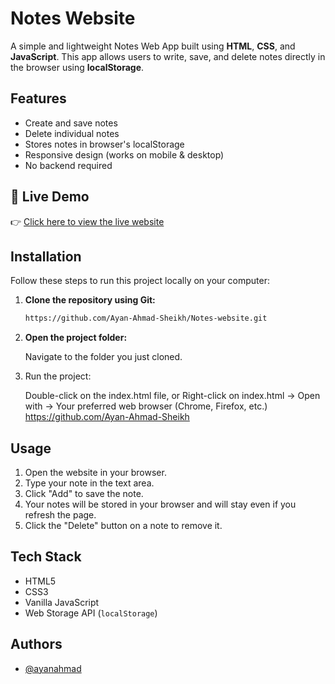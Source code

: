 
# Notes Website

A simple and lightweight Notes Web App built using **HTML**, **CSS**, and **JavaScript**. This app allows users to write, save, and delete notes directly in the browser using **localStorage**.


## Features

- Create and save notes
- Delete individual notes
- Stores notes in browser's localStorage
- Responsive design (works on mobile & desktop)
- No backend required


## 🚀 Live Demo

👉 [Click here to view the live website](https://ayan-ahmad-sheikh.github.io/Notes-website/)


## Installation

Follow these steps to run this project locally on your computer:

1. **Clone the repository using Git:**

   ```bash
   https://github.com/Ayan-Ahmad-Sheikh/Notes-website.git

2. **Open the project folder:**

   Navigate to the folder you just cloned.

3. Run the project:

   Double-click on the index.html file, or Right-click on index.html → Open with → Your preferred web browser (Chrome, Firefox, etc.)
    https://github.com/Ayan-Ahmad-Sheikh
## Usage

1. Open the website in your browser.
2. Type your note in the text area.
3. Click "Add" to save the note.
4. Your notes will be stored in your browser and will stay even if you refresh the page.
5. Click the "Delete" button on a note to remove it.

## Tech Stack

- HTML5  
- CSS3  
- Vanilla JavaScript  
- Web Storage API (`localStorage`)


## Authors

- [@ayanahmad](https://github.com/Ayan-Ahmad-Sheikh)